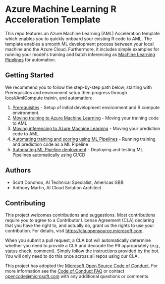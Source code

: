 # Azure Machine Learning R Acceleration Template

<!-- 
Guidelines on README format: https://review.docs.microsoft.com/help/onboard/admin/samples/concepts/readme-template?branch=master

Guidance on onboarding samples to docs.microsoft.com/samples: https://review.docs.microsoft.com/help/onboard/admin/samples/process/onboarding?branch=master

Taxonomies for products and languages: https://review.docs.microsoft.com/new-hope/information-architecture/metadata/taxonomies?branch=master
-->

This repo features an Azure Machine Learning (AML) Acceleration template which enables you to quickly onboard your existing R code to AML. The template enables a smooth ML development process between your local machine and the Azure Cloud. Furthermore, it includes simple examples for running your model's training and batch inferencing as [Machine Learning Pipelines](https://docs.microsoft.com/en-us/azure/machine-learning/concept-ml-pipelines) for automation.

## Getting Started

We recommend you to follow the step-by-step path below, starting with Prerequisites and environment setup then progress through local/AmlCompute trainin, and automation:

1. [Prerequisites](00-getting-started/README.md) - Setup of initial development environment and R compute environment.
2. [Moving training to Azure Machine Learning](01-training/README.md) - Moving your training code to AML
3. [Moving inferencing to Azure Machine Learning](02-inferencing/README.md) - Moving your prediction code to AML
4. [Automating training and scoring using ML Pipelines](03-pipelines/README.md) - Running training and prediction code as a ML Pipeline
5. [Automating ML Pipeline deployment](04-automation/README.md) - Deploying and testing ML Pipelines automatically using CI/CD


## Authors

* Scott Donohoo, AI Technical Specialist, Americas GBB
* Anthony Martin, AI Cloud Solution Architect

## Contributing

This project welcomes contributions and suggestions.  Most contributions require you to agree to a
Contributor License Agreement (CLA) declaring that you have the right to, and actually do, grant us
the rights to use your contribution. For details, visit https://cla.opensource.microsoft.com.

When you submit a pull request, a CLA bot will automatically determine whether you need to provide
a CLA and decorate the PR appropriately (e.g., status check, comment). Simply follow the instructions
provided by the bot. You will only need to do this once across all repos using our CLA.

This project has adopted the [Microsoft Open Source Code of Conduct](https://opensource.microsoft.com/codeofconduct/).
For more information see the [Code of Conduct FAQ](https://opensource.microsoft.com/codeofconduct/faq/) or
contact [opencode@microsoft.com](mailto:opencode@microsoft.com) with any additional questions or comments.